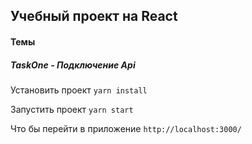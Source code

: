 ## Учебный проект на React

#### Темы
##### TaskOne - Подключение Api

Установить проект
`yarn install`

Запустить проект
`yarn start`

Что бы перейти в приложение
`http://localhost:3000/`